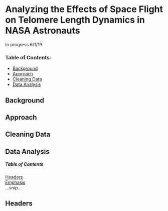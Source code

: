 # Analyzing the Effects of Space Flight on Telomere Length Dynamics in NASA Astronauts

In progress 6/1/19 




### Table of Contents:
* [Background](#background)
* [Approach](#approach)
* [Cleaning Data](#cleaning-data)
* [Data Analysis](#data-analysis)


## Background
## Approach
## Cleaning Data
## Data Analysis


##### Table of Contents  
[Headers](#headers)  
[Emphasis](#emphasis)  
...snip...    
<a name="headers"/>
## Headers
